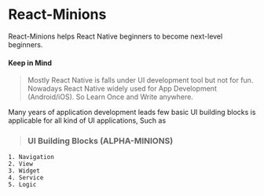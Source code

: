 # React-Minions

React-Minions helps React Native beginners to become next-level beginners.

#### Keep in Mind
> Mostly React Native is falls under UI development tool but not for fun.
> Nowadays React Native widely used for App Development (Android/iOS).
> So Learn Once and Write anywhere.

Many years of application development leads few basic UI building blocks
is applicable for all kind of UI applications, Such as

>  ### UI Building Blocks (ALPHA-MINIONS)
	1. Navigation
	2. View
	3. Widget
	4. Service
	5. Logic